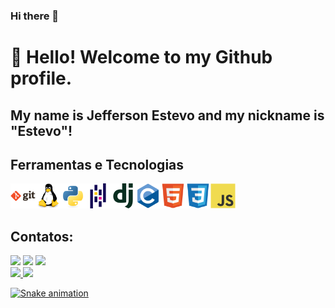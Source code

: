 ### Hi there 👋

<!--
Referência:
https://www.alura.com.br/artigos/como-criar-um-readme-para-seu-perfil-github


**JeffersonEstevo/JeffersonEstevo** is a ✨ _special_ ✨ repository because its `README.md` (this file) appears on your GitHub profile.

Here are some ideas to get you started:

- 🔭 I’m currently working on ...
- 🌱 I’m currently learning ...
- 👯 I’m looking to collaborate on ...
- 🤔 I’m looking for help with ...
- 💬 Ask me about ...
- 📫 How to reach me: ...
- 😄 Pronouns: ...
- ⚡ Fun fact: ...
-->

# 👋 Hello! Welcome to my Github profile.
## My name is Jefferson Estevo and my nickname is "Estevo"!

## Ferramentas e Tecnologias

<!--<img loading="lazy" src="https://cdn.jsdelivr.net/gh/devicons/devicon/icons/git/git-original.svg" width="40" height="40"/>-->
<img loading="lazy" src="https://github.com/devicons/devicon/blob/v2.16.0/icons/git/git-original-wordmark.svg" width="40" height="40"/><img loading="lazy" src="https://github.com/devicons/devicon/blob/v2.16.0/icons/linux/linux-original.svg" width="40" height="40"/><img loading="lazy" src="https://github.com/devicons/devicon/blob/v2.16.0/icons/python/python-original.svg" width="40" height="40"/><img loading="lazy" src="https://github.com/devicons/devicon/blob/v2.16.0/icons/pandas/pandas-original.svg" width="40" height="40"/><img loading="lazy" src="https://github.com/devicons/devicon/blob/v2.16.0/icons/django/django-plain.svg" width="40" height="40"/><img loading="lazy" src="https://github.com/devicons/devicon/blob/v2.16.0/icons/c/c-original.svg" width="40" height="40"/><img loading="lazy" src="https://github.com/devicons/devicon/blob/v2.16.0/icons/html5/html5-original.svg" width="40" height="40"/><img loading="lazy" src="https://github.com/devicons/devicon/blob/v2.16.0/icons/css3/css3-original.svg" width="40" height="40"/><img loading="lazy" src="https://github.com/devicons/devicon/blob/v2.16.0/icons/javascript/javascript-original.svg" width="40" height="40"/>


## Contatos:

<div>
<a href="https://instagram.com/jefferson_estevo" target="_blank"><img loading="lazy" src="https://img.shields.io/badge/-Instagram-%23E4405F?style=for-the-badge&logo=instagram&logoColor=white" target="_blank"></a>
<a href = "mailto:contato@jefferson.estevo"><img loading="lazy" src="https://img.shields.io/badge/Gmail-D14836?style=for-the-badge&logo=gmail&logoColor=white" target="_blank"></a>
<a href="https://www.linkedin.com/in/jefferson-estevo-908a67237" target="_blank"><img loading="lazy" src="https://img.shields.io/badge/-LinkedIn-%230077B5?style=for-the-badge&logo=linkedin&logoColor=white" target="_blank"></a>   
</div>

<div>
<a href="https://github.com/JeffersonEstevo">
<img loading="lazy" height="180em" src="https://github-readme-stats.vercel.app/api/top-langs/?username=JeffersonEstevo&layout=compact&langs_count=7&theme=dracula"/>
<img loading="lazy" height="180em" src="https://github-readme-stats.vercel.app/api?username=JeffersonEstevo&show_icons=true&theme=dracula&include_all_commits=true&count_private=true"/>
</div>

![Snake animation](https://github.com/JeffersonEstevo/JeffersonEstevo/blob/output/github-contribution-grid-snake.svg)

